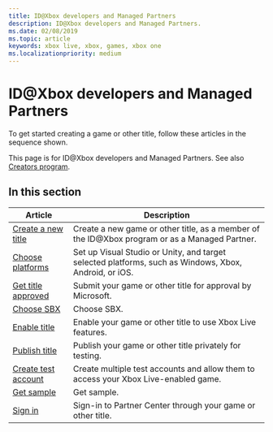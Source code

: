 ```yaml
---
title: ID@Xbox developers and Managed Partners
description: ID@Xbox developers and Managed Partners.
ms.date: 02/08/2019
ms.topic: article
keywords: xbox live, xbox, games, xbox one
ms.localizationpriority: medium
---
```

# ID@Xbox developers and Managed Partners

To get started creating a game or other title, follow these articles in the sequence shown.

This page is for ID@Xbox developers and Managed Partners.
See also [Creators program](../creators-program/).


## In this section

| Article | Description |
|---------|-------------|
| [Create a new title](create-title.md) | Create a new game or other title, as a member of the ID@Xbox program or as a Managed Partner. |
| [Choose platforms](choose-platforms.md) | Set up Visual Studio or Unity, and target selected platforms, such as Windows, Xbox, Android, or iOS. |
| [Get title approved](get-title-approved.md) | Submit your game or other title for approval by Microsoft. |
| [Choose SBX](choose-sbx.md) | Choose SBX. |
| [Enable title](enable-title.md) | Enable your game or other title to use Xbox Live features. |
| [Publish title](publish-title.md) | Publish your game or other title privately for testing. |
| [Create test account](create-test-account.md) | Create multiple test accounts and allow them to access your Xbox Live-enabled game. |
| [Get sample](get-sample.md) | Get sample. |
| [Sign in](sign-in.md) | Sign-in to Partner Center through your game or other title. |
